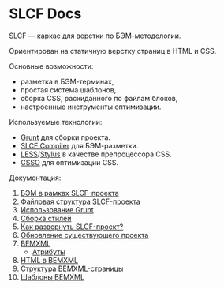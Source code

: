 SLCF Docs
=========

SLCF — каркас для верстки по БЭМ-методологии.

Ориентирован на статичную верстку страниц в HTML и CSS.

Основные возможности:

- разметка в БЭМ-терминах,
- простая система шаблонов,
- сборка CSS, раскиданного по файлам блоков,
- настроенные инструменты оптимизации.

Используемые технологии: 

- [Grunt](https://github.com/gruntjs/grunt) для сборки проекта.
- [SLCF Compiler](https://github.com/bivihoba/slcf-compiler) для БЭМ-разметки.
- [LESS](https://github.com/less/less.js/)/[Stylus](https://github.com/learnboost/stylus) в качестве препроцессора CSS.
- [CSSO](https://github.com/css/csso/) для оптимизации CSS.


Документация:

1. [БЭМ в рамках SLCF-проекта](theory.md)
2. [Файловая структура SLCF-проекта](file-system.md)
3. [Использование Grunt](grunt.md)
4. [Сборка стилей](css.md)
5. [Как развернуть SLCF-проект?](installation.md)
6. [Обновление существующего проекта](update.md)
7. [BEMXML](bemxml.md)
	- [Атрибуты](bemxml-attributes.md)
8. [HTML в BEMXML](html.md)
9. [Структура BEMXML-страницы](bemxml-page.md)
10. [Шаблоны BEMXML](bemxml-templates.md)
